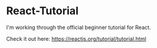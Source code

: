 # React-Tutorial

I'm working through the official beginner tutorial for React.

Check it out here: https://reactjs.org/tutorial/tutorial.html
